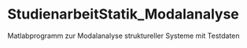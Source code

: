 # StudienarbeitStatik_Modalanalyse
Matlabprogramm zur Modalanalyse struktureller Systeme mit Testdaten
